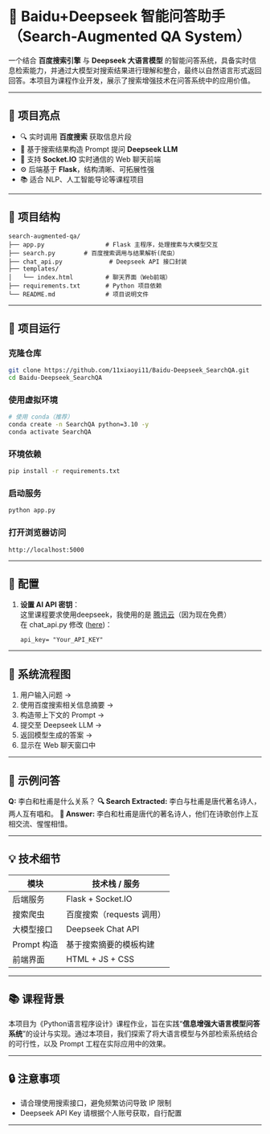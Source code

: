 # 🧠 Baidu+Deepseek 智能问答助手（Search-Augmented QA System）

一个结合 **百度搜索引擎** 与 **Deepseek 大语言模型** 的智能问答系统，具备实时信息检索能力，并通过大模型对搜索结果进行理解和整合，最终以自然语言形式返回回答。本项目为课程作业开发，展示了搜索增强技术在问答系统中的应用价值。

---

## 📌 项目亮点

* 🔍 实时调用 **百度搜索** 获取信息片段
* 🧩 基于搜索结果构造 Prompt 提问 **Deepseek LLM**
* 💬 支持 **Socket.IO** 实时通信的 Web 聊天前端
* ⚙️ 后端基于 **Flask**，结构清晰、可拓展性强
* 📚 适合 NLP、人工智能导论等课程项目

---

## 🧱 项目结构

```
search-augmented-qa/
├── app.py                 # Flask 主程序，处理搜索与大模型交互
├── search.py        # 百度搜索调用与结果解析(爬虫）
├── chat_api.py             # Deepseek API 接口封装
├── templates/
│   └── index.html         # 聊天界面（Web前端）
├── requirements.txt       # Python 项目依赖
└── README.md              # 项目说明文件
```

---

## 🚀 项目运行

### 克隆仓库

```bash
git clone https://github.com/11xiaoyi11/Baidu-Deepseek_SearchQA.git
cd Baidu-Deepseek_SearchQA
```

### 使用虚拟环境

```bash
# 使用 conda（推荐）
conda create -n SearchQA python=3.10 -y
conda activate SearchQA
```

### 环境依赖

```bash
pip install -r requirements.txt
```

### 启动服务

```bash
python app.py
```

### 打开浏览器访问

```
http://localhost:5000
```

---


## 🔑 配置

1. **设置 AI API 密钥**：  
   这里课程要求使用deepseek，我使用的是 [腾讯云](https://cloud.tencent.com/document/product/1772/115969)（因为现在免费）  
   在 chat_api.py 修改 ([here](https://github.com/11xiaoyi11/Baidu-Deepseek_SearchQA/blob/main/chat_api.py#L12))：  
   ```
   api_key= "Your_API_KEY"
   ```

---

## 🧠 系统流程图

1. 用户输入问题 →
2. 使用百度搜索相关信息摘要 →
3. 构造带上下文的 Prompt →
4. 提交至 Deepseek LLM →
5. 返回模型生成的答案 →
6. 显示在 Web 聊天窗口中

---

## 📌 示例问答

**Q:** 李白和杜甫是什么关系？
**🔍 Search Extracted:** 李白与杜甫是唐代著名诗人，两人互有唱和。
**🤖 Answer:** 李白和杜甫是唐代的著名诗人，他们在诗歌创作上互相交流、惺惺相惜。

---

## 💡 技术细节

| 模块        | 技术栈 / 服务          |
| --------- | ----------------- |
| 后端服务      | Flask + Socket.IO |
| 搜索爬虫      | 百度搜索（requests 调用） |
| 大模型接口     | Deepseek Chat API |
| Prompt 构造 | 基于搜索摘要的模板构建       |
| 前端界面      | HTML + JS + CSS   |

---

## 📚 课程背景

本项目为《Python语言程序设计》课程作业，旨在实践“**信息增强大语言模型问答系统**”的设计与实现。通过本项目，我们探索了将大语言模型与外部检索系统结合的可行性，以及 Prompt 工程在实际应用中的效果。

---

## 🔒 注意事项

* 请合理使用搜索接口，避免频繁访问导致 IP 限制
* Deepseek API Key 请根据个人账号获取，自行配置

---
